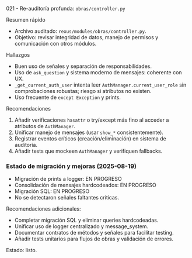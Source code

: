 021 - Re-auditoría profunda: `obras/controller.py`

Resumen rápido
- Archivo auditado: `rexus/modules/obras/controller.py`.
- Objetivo: revisar integridad de datos, manejo de permisos y comunicación con otros módulos.

Hallazgos
- Buen uso de señales y separación de responsabilidades.
- Uso de `ask_question` y sistema moderno de mensajes: coherente con UX.
- `_get_current_auth_user` intenta leer `AuthManager.current_user_role` sin comprobaciones robustas; riesgo si atributos no existen.
- Uso frecuente de `except Exception` y prints.

Recomendaciones
1. Añadir verificaciones `hasattr` o try/except más fino al acceder a atributos de `AuthManager`.
2. Unificar manejo de mensajes (usar `show_*` consistentemente).
3. Registrar eventos críticos (creación/eliminación) en sistema de auditoría.
4. Añadir tests que mockeen `AuthManager` y verifiquen fallbacks.

### Estado de migración y mejoras (2025-08-19)
- Migración de prints a logger: EN PROGRESO
- Consolidación de mensajes hardcodeados: EN PROGRESO
- Migración SQL: EN PROGRESO
- No se detectaron señales faltantes críticas.

Recomendaciones adicionales:
- Completar migración SQL y eliminar queries hardcodeadas.
- Unificar uso de logger centralizado y message_system.
- Documentar contratos de métodos y señales para facilitar testing.
- Añadir tests unitarios para flujos de obras y validación de errores.

Estado: listo.
